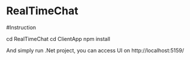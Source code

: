# RealTimeChat

#Instruction

cd RealTimeChat
cd ClientApp
npm install

And simply run .Net project, you can access UI on http://localhost:5159/

